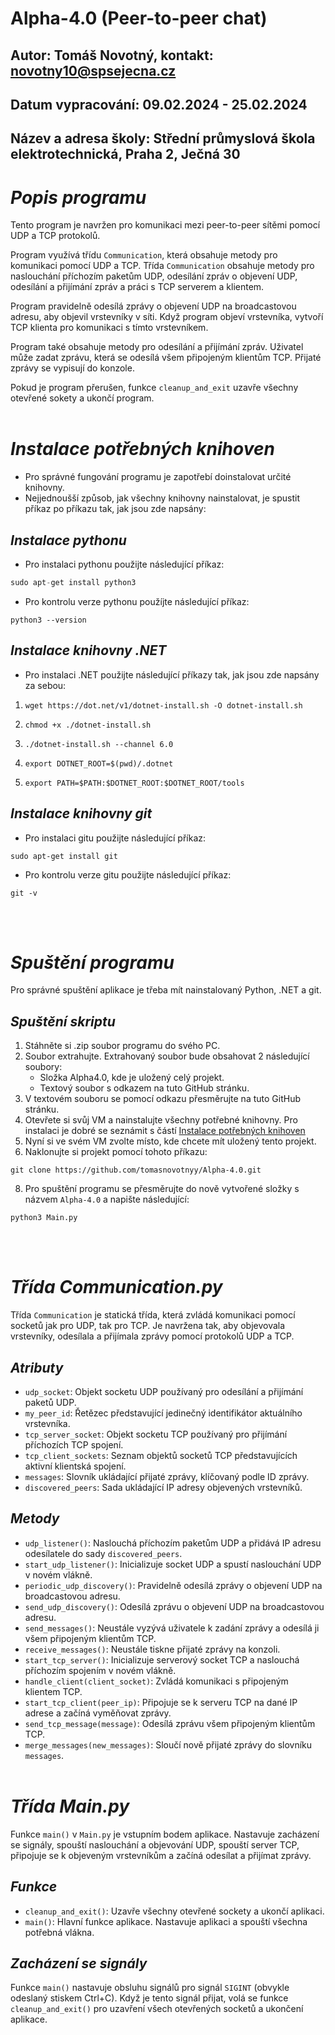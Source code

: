 # Alpha-4.0 (Peer-to-peer chat)
## Autor: Tomáš Novotný, kontakt: novotny10@spsejecna.cz
## Datum vypracování: 09.02.2024 - 25.02.2024
## Název a adresa školy: Střední průmyslová škola elektrotechnická, Praha 2, Ječná 30

# *Popis programu*
Tento program je navržen pro komunikaci mezi peer-to-peer sítěmi pomocí UDP a TCP protokolů. 

Program využívá třídu `Communication`, která obsahuje metody pro komunikaci pomocí UDP a TCP. Třída `Communication` obsahuje metody pro naslouchání příchozím paketům UDP, odesílání zpráv o objevení UDP, odesílání a přijímání zpráv a práci s TCP serverem a klientem.

Program pravidelně odesílá zprávy o objevení UDP na broadcastovou adresu, aby objevil vrstevníky v síti. Když program objeví vrstevníka, vytvoří TCP klienta pro komunikaci s tímto vrstevníkem.

Program také obsahuje metody pro odesílání a přijímání zpráv. Uživatel může zadat zprávu, která se odesílá všem připojeným klientům TCP. Přijaté zprávy se vypisují do konzole.

Pokud je program přerušen, funkce `cleanup_and_exit` uzavře všechny otevřené sokety a ukončí program.
</br></br>

# *Instalace potřebných knihoven*
- Pro správné fungování programu je zapotřebí doinstalovat určité knihovny.
- Nejjednoušší způsob, jak všechny knihovny nainstalovat, je spustit příkaz po příkazu tak, jak jsou zde napsány:
## *Instalace pythonu*
- Pro instalaci pythonu použijte následující příkaz:
``` python
sudo apt-get install python3
```
- Pro kontrolu verze pythonu použíjte následující příkaz:
```
python3 --version
```
## *Instalace knihovny .NET*
- Pro instalaci .NET použijte následující příkazy tak, jak jsou zde napsány za sebou:
1. ```
   wget https://dot.net/v1/dotnet-install.sh -O dotnet-install.sh
   ```
2. ```
   chmod +x ./dotnet-install.sh
   ```
3. ```
   ./dotnet-install.sh --channel 6.0
   ```
4. ```
   export DOTNET_ROOT=$(pwd)/.dotnet
   ```
5. ```
   export PATH=$PATH:$DOTNET_ROOT:$DOTNET_ROOT/tools
   ```

## *Instalace knihovny git*
- Pro instalaci gitu použijte následující příkaz:
```
sudo apt-get install git
```
- Pro kontrolu verze gitu použijte následující příkaz:
```
git -v
```
</br></br>

# *Spuštění programu*
Pro správné spuštění aplikace je třeba mít nainstalovaný Python, .NET a git.</br>
## *Spuštění skriptu*
1. Stáhněte si .zip soubor programu do svého PC.
2. Soubor extrahujte. Extrahovaný soubor bude obsahovat 2 následující soubory:
   - Složka Alpha4.0, kde je uložený celý projekt.
   - Textový soubor s odkazem na tuto GitHub stránku.
4. V textovém souboru se pomocí odkazu přesměrujte na tuto GitHub stránku.
5. Otevřete si svůj VM a nainstalujte všechny potřebné knihovny. Pro instalaci je dobré se seznámit s částí [Instalace potřebných knihoven](https://github.com/tomasnovotnyy/Alpha-4.0?tab=readme-ov-file#instalace-pot%C5%99ebn%C3%BDch-knihoven)
6. Nyní si ve svém VM zvolte místo, kde chcete mít uložený tento projekt.
7. Naklonujte si projekt pomocí tohoto příkazu:
```
git clone https://github.com/tomasnovotnyy/Alpha-4.0.git
```
8. Pro spuštění programu se přesměrujte do nově vytvořené složky s názvem `Alpha-4.0` a napište následující:
```
python3 Main.py
```
</br></br>

# *Třída Communication.py*

Třída `Communication` je statická třída, která zvládá komunikaci pomocí socketů jak pro UDP, tak pro TCP. Je navržena tak, aby objevovala vrstevníky, odesílala a přijímala zprávy pomocí protokolů UDP a TCP.

## *Atributy*

- `udp_socket`: Objekt socketu UDP používaný pro odesílání a přijímání paketů UDP.
- `my_peer_id`: Řetězec představující jedinečný identifikátor aktuálního vrstevníka.
- `tcp_server_socket`: Objekt socketu TCP používaný pro přijímání příchozích TCP spojení.
- `tcp_client_sockets`: Seznam objektů socketů TCP představujících aktivní klientská spojení.
- `messages`: Slovník ukládající přijaté zprávy, klíčovaný podle ID zprávy.
- `discovered_peers`: Sada ukládající IP adresy objevených vrstevníků.

## *Metody*

- `udp_listener()`: Naslouchá příchozím paketům UDP a přidává IP adresu odesílatele do sady `discovered_peers`.
- `start_udp_listener()`: Inicializuje socket UDP a spustí naslouchání UDP v novém vlákně.
- `periodic_udp_discovery()`: Pravidelně odesílá zprávy o objevení UDP na broadcastovou adresu.
- `send_udp_discovery()`: Odesílá zprávu o objevení UDP na broadcastovou adresu.
- `send_messages()`: Neustále vyzývá uživatele k zadání zprávy a odesílá ji všem připojeným klientům TCP.
- `receive_messages()`: Neustále tiskne přijaté zprávy na konzoli.
- `start_tcp_server()`: Inicializuje serverový socket TCP a naslouchá příchozím spojením v novém vlákně.
- `handle_client(client_socket)`: Zvládá komunikaci s připojeným klientem TCP.
- `start_tcp_client(peer_ip)`: Připojuje se k serveru TCP na dané IP adrese a začíná vyměňovat zprávy.
- `send_tcp_message(message)`: Odesílá zprávu všem připojeným klientům TCP.
- `merge_messages(new_messages)`: Sloučí nově přijaté zprávy do slovníku `messages`.
</br></br>

# *Třída Main.py*

Funkce `main()` v `Main.py` je vstupním bodem aplikace. Nastavuje zacházení se signály, spouští naslouchání a objevování UDP, spouští server TCP, připojuje se k objeveným vrstevníkům a začíná odesílat a přijímat zprávy.

## *Funkce*

- `cleanup_and_exit()`: Uzavře všechny otevřené sockety a ukončí aplikaci.
- `main()`: Hlavní funkce aplikace. Nastavuje aplikaci a spouští všechna potřebná vlákna.

## *Zacházení se signály*

Funkce `main()` nastavuje obsluhu signálů pro signál `SIGINT` (obvykle odeslaný stiskem Ctrl+C). Když je tento signál přijat, volá se funkce `cleanup_and_exit()` pro uzavření všech otevřených socketů a ukončení aplikace.
